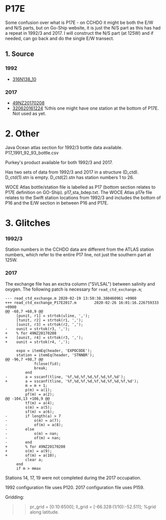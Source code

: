 # P17E
Some confusion over what is P17E - on CCHDO it might be both the E/W and N/S parts, but on Go-Ship website, it is just the N/S part as this has had a repeat in 1992/3 and 2017. 
I will construct the N/S part (at 125W) and if needed, can go back and do the single E/W transect.

## 1. Source
### 1992
+ [316N138_10](https://cchdo.ucsd.edu/cruise/316N138_10)

### 2017
+ [49NZ20170208](https://cchdo.ucsd.edu/cruise/49NZ20170208)
+ [320620161224](https://cchdo.ucsd.edu/cruise/320620161224) %this one might have one station at the bottom of P17E. Not used as yet.

# 2. Other
Java Ocean atlas section for 1992/3 bottle data available. P17_1991_92_93_bottle.csv

Purkey's product available for both 1992/3 and 2017.

Has two sets of data from 1992/3 and 2017 in a structure (D_ctd). 
D_ctd(1).stn is empty. D_ctd(2).stn has station numbers 1 to 26.

WOCE Atlas bottle/station file is labelled as P17 (bottom section relates to P17E definition on GO-Ship). p17_sta_bdep.txt. 
The WOCE Atlas p17e file relates to the Swift station locations from 1992/3 and includes the bottom of P16 and the E/W section in between P16 and P17E.

# 3. Glitches

### 1992/3

Station numbers in the CCHDO data are different from the ATLAS station numbers, which refer to the entire P17 line, not just the southern part at 125W.

### 2017

The exchange file has an exctra column ("SVLSAL") between salinity and oxygen.
The following patch is necessary for `read_ctd_exchange.m`;
```
--- read_ctd_exchange.m 2020-02-19 13:50:38.380460961 +0900
+++ read_ctd_exchange_P17E2017.m        2020-02-26 16:01:16.226759333 +0900
@@ -68,7 +68,9 @@
     [punit, r1] = strtok(uline, ',');
     [tunit, r2] = strtok(r1, ',');
     [sunit, r3] = strtok(r2, ',');
-    ounit = strtok(r3, ',');
+    % for 49NZ20170208
+    [ounit, r4] = strtok(r3, ',');
+    ounit = strtok(r4, ',');

     expo = itemEq(header, 'EXPOCODE');
     station = itemEq(header, 'STNNBR');
@@ -96,7 +98,7 @@
             fclose(fid);
             break;
         end
-        a = sscanf(tline, '%f,%d,%f,%d,%f,%d,%f,%d');
+        a = sscanf(tline, '%f,%d,%f,%d,%f,%d,%f,%d,%f,%d');
         m = m + 1;
         p(m) = a(1);
         pf(m) = a(2);
@@ -104,13 +106,9 @@
         tf(m) = a(4);
         s(m) = a(5);
         sf(m) = a(6);
-        if length(a) > 7
-            o(m) = a(7);
-            of(m) = a(8);
-        else
-            o(m) = nan;
-            of(m) = nan;
-        end
+        % for 49NZ20170208
+        o(m) = a(9);
+        of(m) = a(10);
         clear a;
     end
     if m > mmax
```

Stations 14, 17, 19 were not completed during the 2017 occupation.

1992 configuration file uses P120.
2017 configuration file uses P159.

Gridding:
>> pr_grid = [0:10:6500];
>> ll_grid = [-66.328:(1/10):-52.511]; %grid along latitude.
